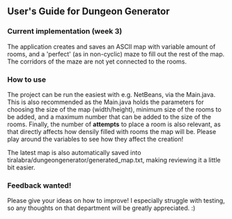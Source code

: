 ## User's Guide for Dungeon Generator

### Current implementation (week 3)
The application creates and saves an ASCII map with variable amount of rooms, and a 'perfect' (as in non-cyclic) maze to fill out the rest of the map. The corridors of the maze are not yet connected to the rooms.

### How to use
The project can be run the easiest with e.g. NetBeans, via the Main.java. This is also recommended as the Main.java holds the parameters for choosing the size of the map (width/height), minimum size of the rooms to be added, and a maximum number that can be added to the size of the rooms. Finally, the number of **attempts** to place a room is also relevant, as that directly affects how densily filled with rooms the map will be. Please play around the variables to see how they affect the creation!

The latest map is also automatically saved into tiralabra/dungeongenerator/generated_map.txt, making reviewing it a little bit easier.


### Feedback wanted!
Please give your ideas on how to improve! I especially struggle with testing, so any thoughts on that department will be greatly appreciated. :)
